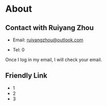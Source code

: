 # About

## Contact with Ruiyang Zhou

- Email: ruiyangzhou@outlook.com

- Tel: 0

Once I log in my email, I will check your email.

## Friendly Link

- 1
- 2
- 3